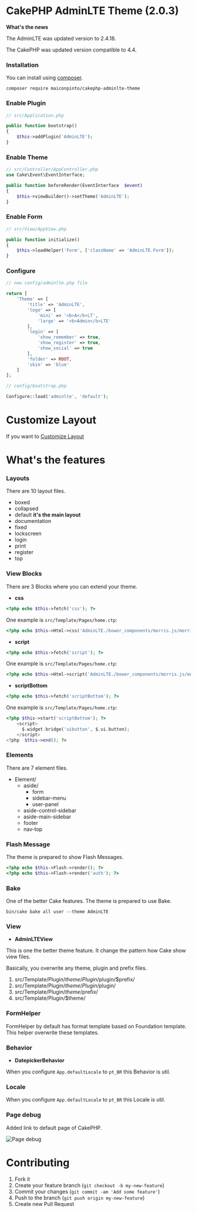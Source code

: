 # CakePHP AdminLTE Theme (2.0.3)

**What's the news**

The AdminLTE was updated version to 2.4.18.

The CakePHP was updated version compatible to 4.4.

### Installation

You can install using [composer](http://getcomposer.org).

```
composer require maiconpinto/cakephp-adminlte-theme
```

### Enable Plugin

```php
// src/Application.php

public function bootstrap()
{
    $this->addPlugin('AdminLTE');
}
```

### Enable Theme

```php
// src/Controller/AppController.php
use Cake\Event\EventInterface;

public function beforeRender(EventInterface  $event)
{
    $this->viewBuilder()->setTheme('AdminLTE');
}
```

### Enable Form

```php
// src/View/AppView.php

public function initialize()
{
    $this->loadHelper('Form', ['className' => 'AdminLTE.Form']);
}
```

### Configure

```php
// new config/adminlte.php file

return [
    'Theme' => [
        'title' => 'AdminLTE',
        'logo' => [
            'mini' => '<b>A</b>LT',
            'large' => '<b>Admin</b>LTE'
        ],
        'login' => [
            'show_remember' => true,
            'show_register' => true,
            'show_social' => true
        ],
        'folder' => ROOT,
        'skin' => 'blue'
    ]
];

// config/bootstrap.php

Configure::load('adminlte', 'default');
```

# Customize Layout

If you want to [Customize Layout](https://github.com/maiconpinto/cakephp-adminlte-theme/wiki/Customize-Layout)

# What's the features

### Layouts

There are 10 layout files.

- boxed
- collapsed
- default **it's the main layout**
- documentation
- fixed
- lockscreen
- login
- print
- register
- top

### View Blocks

There are 3 Blocks where you can extend your theme.

- **css**

```php
<?php echo $this->fetch('css'); ?>
```

One example is `src/Template/Pages/home.ctp`:

```php
<?php echo $this->Html->css('AdminLTE./bower_components/morris.js/morris', ['block' => 'css']); ?>
```

- **script**

```php
<?php echo $this->fetch('script'); ?>
```

One example is `src/Template/Pages/home.ctp`:

```php
<?php echo $this->Html->script('AdminLTE./bower_components/morris.js/morris.min', ['block' => 'script']); ?>
```

- **scriptBottom**

```php
<?php echo $this->fetch('scriptBottom'); ?>
```

One example is `src/Template/Pages/home.ctp`:

```php
<?php $this->start('scriptBottom'); ?>
    <script>
      $.widget.bridge('uibutton', $.ui.button);
    </script>
<?php  $this->end(); ?>
```

### Elements

There are 7 element files.

- Element/
    - aside/
        - form
        - sidebar-menu
        - user-panel
    - aside-control-sidebar
    - aside-main-sidebar
    - footer
    - nav-top

### Flash Message

The theme is prepared to show Flash Messages.

```php
<?php echo $this->Flash->render(); ?>
<?php echo $this->Flash->render('auth'); ?>
```

### Bake

One of the better Cake features. The theme is prepared to use Bake.

```
bin/cake bake all user --theme AdminLTE
```

### View

- **AdminLTEView**

This is one the better theme feature. It change the pattern how Cake show view files.

Basically, you overwrite any theme, plugin and prefix files.

1. src/Template/Plugin/$theme/Plugin/$plugin/$prefix/
2. src/Template/Plugin/$theme/Plugin/$plugin/
3. src/Template/Plugin/$theme/$prefix/
4. src/Template/Plugin/$theme/

### FormHelper

FormHelper by default has format template based on Foundation template. This helper overwrite these templates.

### Behavior

- **DatepickerBehavior**

When you configure `App.defaultLocale` to `pt_BR` this Behavior is util.

### Locale

When you configure `App.defaultLocale` to `pt_BR` this Locale is util.

### Page debug

Added link to default page of CakePHP.

![Page debug](docs/page-debug.png)

# Contributing

1. Fork it
2. Create your feature branch (`git checkout -b my-new-feature`)
3. Commit your changes (`git commit -am 'Add some feature'`)
4. Push to the branch (`git push origin my-new-feature`)
5. Create new Pull Request
